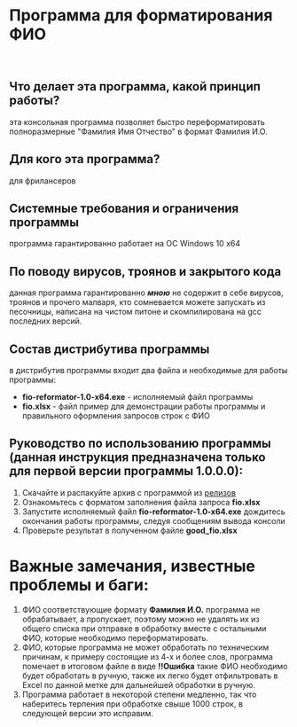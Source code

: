 # Программа для форматирования ФИО
<br>

## Что делает эта программа, какой принцип работы?

эта консольная программа позволяет быстро переформатировать полноразмерные "Фамилия Имя Отчество" в формат Фамилия И.О.

## Для кого эта программа?

для фрилансеров

## Системные требования и ограничения программы

программа гарантированно работает на ОС Windows 10 x64 

## По поводу вирусов, троянов и закрытого кода

данная программа гарантированно ***мною*** не содержит в себе вирусов, троянов и прочего малваря, кто сомневается можете запускать из песочницы, написана на чистом питоне и скомпилирована на gcc последних версий.

## Состав дистрибутива программы

в дистрибутив программы входит два файла и необходимые для работы программы:

- **fio-reformator-1.0-x64.exe** - исполняемый файл программы
- **fio.xlsx** - файл пример для демонстрации работы программы и правильного оформления запросов строк с ФИО

## Руководство по использованию программы (данная инструкция предназначена только для первой версии программы 1.0.0.0):

1. Скачайте и распакуйте архив с программой из [релизов](https://github.com/itz0/fio/releases/)
2. Ознакомьтесь с форматом заполнения файла запроса **fio.xlsx**
3. Запустите исполняемый файл **fio-reformator-1.0-x64.exe** дождитесь окончания работы программы, следуя сообщениям вывода консоли
4. Проверьте результат в полученном файле **good_fio.xlsx**

# Важные замечания, известные проблемы и баги:

1. ФИО соответствующие формату **Фамилия И.О.** программа не обрабатывает, а пропускает, поэтому можно не удалять их из общего списка при отправке в обработку вместе с остальными ФИО, которые необходимо переформатировать.
2. ФИО, которые программа не может обработать по техническим причинам, к примеру состоящие из 4-х и более слов, программа помечает в итоговом файле в виде **!!Ошибка** такие ФИО необходимо будет обработать в ручную, также их легко будет отфильтровать в Excel по данной метке для дальнейшей обработки в ручную.
3. Программа работает в некоторой степени медленно, так что наберитесь терпения при обработке свыше 1000 строк, в следующей версии это исправим.

